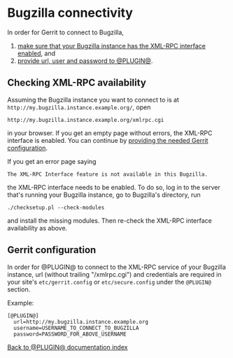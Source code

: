 Bugzilla connectivity
=====================

In order for Gerrit to connect to Bugzilla,

1. [make sure that your Bugzilla instance has the XML-RPC interface
   enabled][rpc-enabled], and
2. [provide url, user and password to @PLUGIN@][gerrit-configuration].


[rpc-enabled]: #rpc-enabled
<a name="rpc-enabled">Checking XML-RPC availability</a>
-------------------------------------------------------

Assuming the Bugzilla instance you want to connect to is at
`http://my.bugzilla.instance.example.org/`, open

```
http://my.bugzilla.instance.example.org/xmlrpc.cgi
```

in your browser. If you get an empty page without errors, the XML-RPC
interface is enabled. You can continue by [providing the needed Gerrit
configuration][gerrit-configuration].

If you get an error page saying

```
The XML-RPC Interface feature is not available in this Bugzilla.
```

the XML-RPC interface needs to be enabled. To do so, log in to the
server that's running your Bugzilla instance, go to Bugzilla's
directory, run

```
./checksetup.pl --check-modules
```

and install the missing modules. Then re-check the XML-RPC interface
availability as above.

[gerrit-configuration]: #gerrit-configuration
<a name="gerrit-configuration">Gerrit configuration</a>
-------------------------------------------------------

In order for @PLUGIN@ to connect to the XML-RPC service of your
Bugzilla instance, url (without trailing "/xmlrpc.cgi") and
credentials are required in your site's `etc/gerrit.config` or
`etc/secure.config` under the `@PLUGIN@` section.

Example:

```
[@PLUGIN@]
  url=http://my.bugzilla.instance.example.org
  username=USERNAME_TO_CONNECT_TO_BUGZILLA
  password=PASSWORD_FOR_ABOVE_USERNAME
```

[Back to @PLUGIN@ documentation index][index]

[index]: index.html
